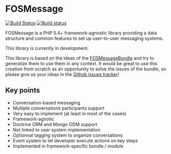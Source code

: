 FOSMessage
==========

[![Build Status](https://travis-ci.org/FriendsOfSymfony/FOSMessage.svg?branch=master)](https://travis-ci.org/FriendsOfSymfony/FOSMessage)
[![Build status](https://ci.appveyor.com/api/projects/status/5h1rnsmk8hg4rkbf?svg=true)](https://ci.appveyor.com/project/tgalopin/fosmessage)


FOSMessage is a PHP 5.4+ framework-agnostic library providing a data structure
and common features to set up user-to-user messaging systems.

This library is currently in development.

This library is based on the ideas of the [FOSMessageBundle](https://github.com/FriendsOfSymfony/FOSMessageBundle)
and try to generalize them to use them in any context. It would be great to use
this creation from scratch as an opportunity to solve the issues
of the bundle, so please give us your ideas in the
[Github issues tracker](https://github.com/FriendsOfSymfony/FOSMessage/issues)!

Key points
----------

- Conversation-based messaging
- Multiple conversations participants support
- Very easy to implement (at least in most of the cases)
- Framework-agnotic
- Doctrine ORM and Mongo ODM support
- Not linked to user system implementation
- Optionnal tagging system to organize conversations
- Event system to let developer execute actions on key steps
- Implemented in framework-specific bundle / module
